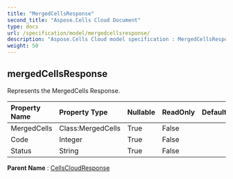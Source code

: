 ```yaml
---
title: "MergedCellsResponse"
second_title: "Aspose.Cells Cloud Document"
type: docs
url: /specification/model/mergedcellsresponse/
description: "Aspose.Cells Cloud model specification : MergedCellsResponse. Effortlessly handle Excel and other spreadsheet documents with features like opening, generating, editing, splitting, merging, comparing, and converting."
weight: 50
---
```


## **mergedCellsResponse**

Represents the MergedCells Response. 

| Property Name | Property Type | Nullable |  ReadOnly | DefaultValue | Description | 
| :- | :- | :- |:- |  :- | :- |
| MergedCells | Class:MergedCells | True |  False |  |  |  
| Code | Integer | True |  False |  |  |  
| Status | String | True |  False |  |  |  

**Parent Name** : [CellsCloudResponse](cellscloudresponse)

